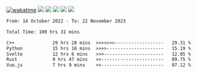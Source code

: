 [![wakatime](https://wakatime.com/badge/user/368879df-dc38-4b1a-86c4-8a2054a0e074.svg)](https://wakatime.com/@368879df-dc38-4b1a-86c4-8a2054a0e074)
<img src="https://img.shields.io/badge/Windows-0078D6?style=flat&logo=Windows&logoColor=white">
<img src="https://img.shields.io/badge/IntelliJ_IDEA-000000.svg?style=flat&logo=IntelliJ-IDEA&logoColor=white">
<img src="https://img.shields.io/badge/CLion-000000.svg?style=flat&logo=CLion&logoColor=white">
<img src="https://img.shields.io/badge/Visual_Studio_Code-007ACC?style=flat&logo=Visual-Studio-Code&logoColor=white">
<img src="https://img.shields.io/badge/Discord-5865F2?label=kano42&style=flat&logo=discord&logoColor=white">
<br>


<!--START_SECTION:waka-->

```txt
From: 14 October 2022 - To: 22 November 2023

Total Time: 100 hrs 31 mins

C++              29 hrs 28 mins  >>>>>>>------------------   29.31 %
Python           15 hrs 16 mins  >>>>---------------------   15.19 %
Svelte           12 hrs 6 mins   >>>----------------------   12.05 %
Rust             9 hrs 47 mins   >>-----------------------   09.75 %
Vue.js           7 hrs 9 mins    >>-----------------------   07.12 %
```

<!--END_SECTION:waka-->
